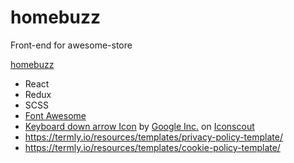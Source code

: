 # homebuzz

Front-end for awesome-store

[homebuzz](https://homebuzz.netlify.app/#/)

* React
* Redux
* SCSS
* [Font Awesome](https://fontawesome.com/)
* <a href="https://iconscout.com/icons/keyboard-down-arrow" target="_blank">Keyboard down arrow Icon</a> by <a href="https://iconscout.com/contributors/google-inc">Google Inc.</a> on <a href="https://iconscout.com">Iconscout</a>
* https://termly.io/resources/templates/privacy-policy-template/
* https://termly.io/resources/templates/cookie-policy-template/